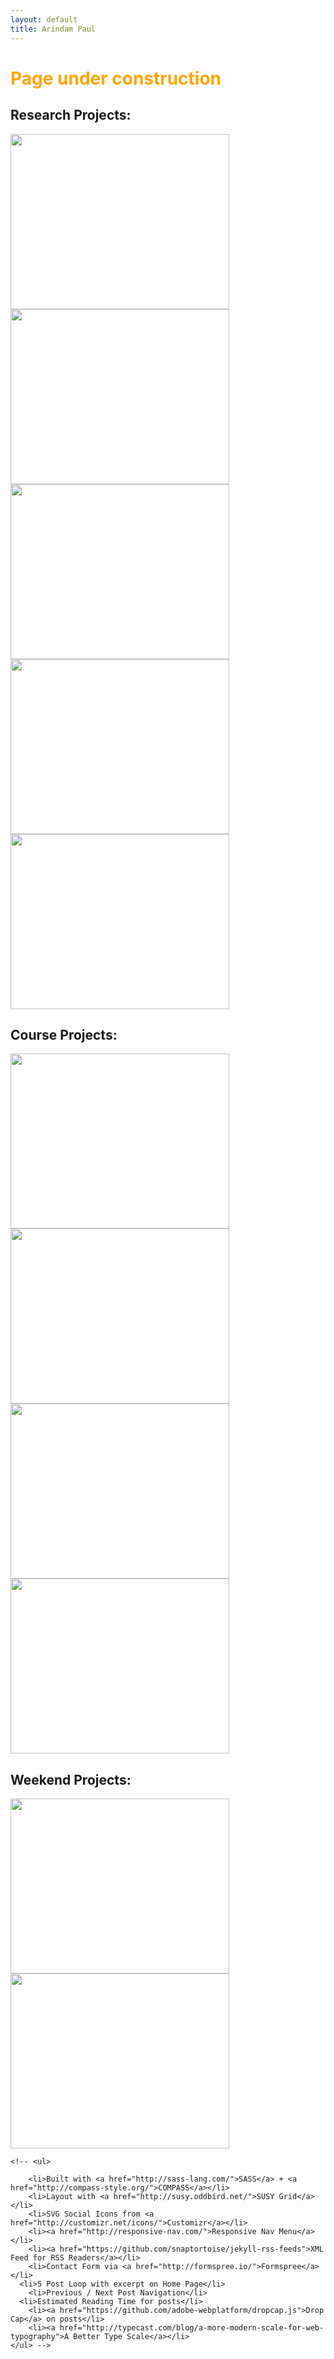 ```yaml
---
layout: default
title: Arindam Paul
---
```


<div class="post">
	<h1 class="pageTitle"><font color="orange">Page under construction</font></h1>
	<!-- <img src="{{ '/assets/img/preview.jpg' | prepend: site.baseurl }}" alt=""> -->
	<!-- <p class="intro">Long Haul is a minimal, long form <a href="http://jekyllrb.com">Jekyll</a> Theme. It can be used as is or customized to your hearts desire.</p>
	<p>Long Haul was created in honor of all the hard working touring bicycles that have traversed the globe time and time again. Take it for a spin.</p> -->
	<h2>Research Projects:</h2>
<a href="/assets/projects/sybil"><img src="{{ '/assets/img/sybil.png' | prepend: site.baseurl }}" alt="" height="280" width="350"></a>
<a href="/assets/projects/softwarequality"><img src="{{ '/assets/img/SQ.jpg' | prepend: site.baseurl }}" alt="" height="280" width="350"></a>
<a href="/assets/projects/datacleaning"><img src="{{ '/assets/img/Cleaning.jpg' | prepend: site.baseurl }}" alt="" height="280" width="350"></a>
<a href="/assets/projects/fcb"><img src="{{ '/assets/img/FCB.png' | prepend: site.baseurl }}" alt="" height="280" width="350"></a>
<a href="/assets/projects/adsprivacy"><img src="{{ '/assets/img/adsprivacy.jpg' | prepend: site.baseurl }}" alt="" height="280" width="350"></a>
<h2>Course Projects:</h2>
<a href="/assets/projects/citation"><img src="{{ '/assets/img/citation.png' | prepend: site.baseurl }}" alt="" height="280" width="350"></a>
<a href="/assets/projects/cuisine"><img src="{{ '/assets/img/cuisine.jpg' | prepend: site.baseurl }}" alt="" height="280" width="350"></a>
<a href="/assets/projects/tic-tac-toe"><img src="{{ '/assets/img/tic-tac-toe.png' | prepend: site.baseurl }}" alt="" height="280" width="350"></a>
<a href="/assets/projects/rwb"><img src="{{ '/assets/img/rwb.jpg' | prepend: site.baseurl }}" alt="" height="280" width="350"></a>
<h2>Weekend Projects:</h2>
<a href="/assets/projects/elasticsearch"><img src="{{ '/assets/img/elasticsearch.png' | prepend: site.baseurl }}" alt="" height="280" width="350"></a>
<a href="/assets/projects/ocr"><img src="{{ '/assets/img/OCR.jpg' | prepend: site.baseurl }}" alt="" height="280" width="350"></a>


	<!-- <ul>

		<li>Built with <a href="http://sass-lang.com/">SASS</a> + <a href="http://compass-style.org/">COMPASS</a></li>
  		<li>Layout with <a href="http://susy.oddbird.net/">SUSY Grid</a></li>
  		<li>SVG Social Icons from <a href="http://customizr.net/icons/">Customizr</a></li>
  		<li><a href="http://responsive-nav.com/">Responsive Nav Menu</a></li>
  		<li><a href="https://github.com/snaptortoise/jekyll-rss-feeds">XML Feed for RSS Readers</a></li>
  		<li>Contact Form via <a href="http://formspree.io/">Formspree</a></li>
      <li>5 Post Loop with excerpt on Home Page</li>
  		<li>Previous / Next Post Navigation</li>
      <li>Estimated Reading Time for posts</li>
  		<li><a href="https://github.com/adobe-webplatform/dropcap.js">Drop Cap</a> on posts</li>
  		<li><a href="http://typecast.com/blog/a-more-modern-scale-for-web-typography">A Better Type Scale</a></li>
  	</ul> -->
</div>
